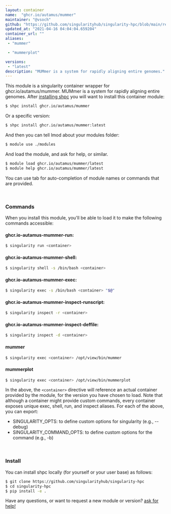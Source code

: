 ```yaml
---
layout: container
name:  "ghcr.io/autamus/mummer"
maintainer: "@vsoch"
github: "https://github.com/singularityhub/singularity-hpc/blob/main/registry/ghcr.io/autamus/mummer/container.yaml"
updated_at: "2021-04-16 04:04:04.659204"
container_url: ""
aliases:
 - "mummer"

 - "mummerplot"

versions:
 - "latest"
description: "MUMmer is a system for rapidly aligning entire genomes."
---
```


This module is a singularity container wrapper for ghcr.io/autamus/mummer.
MUMmer is a system for rapidly aligning entire genomes.
After [installing shpc](#install) you will want to install this container module:

```bash
$ shpc install ghcr.io/autamus/mummer
```

Or a specific version:

```bash
$ shpc install ghcr.io/autamus/mummer:latest
```

And then you can tell lmod about your modules folder:

```bash
$ module use ./modules
```

And load the module, and ask for help, or similar.

```bash
$ module load ghcr.io/autamus/mummer/latest
$ module help ghcr.io/autamus/mummer/latest
```

You can use tab for auto-completion of module names or commands that are provided.

<br>

### Commands

When you install this module, you'll be able to load it to make the following commands accessible:

#### ghcr.io-autamus-mummer-run:

```bash
$ singularity run <container>
```

#### ghcr.io-autamus-mummer-shell:

```bash
$ singularity shell -s /bin/bash <container>
```

#### ghcr.io-autamus-mummer-exec:

```bash
$ singularity exec -s /bin/bash <container> "$@"
```

#### ghcr.io-autamus-mummer-inspect-runscript:

```bash
$ singularity inspect -r <container>
```

#### ghcr.io-autamus-mummer-inspect-deffile:

```bash
$ singularity inspect -d <container>
```


#### mummer
       
```bash
$ singularity exec <container> /opt/view/bin/mummer
```


#### mummerplot
       
```bash
$ singularity exec <container> /opt/view/bin/mummerplot
```



In the above, the `<container>` directive will reference an actual container provided
by the module, for the version you have chosen to load. Note that although a container
might provide custom commands, every container exposes unique exec, shell, run, and
inspect aliases. For each of the above, you can export:

 - SINGULARITY_OPTS: to define custom options for singularity (e.g., --debug)
 - SINGULARITY_COMMAND_OPTS: to define custom options for the command (e.g., -b)

<br>
  
### Install

You can install shpc locally (for yourself or your user base) as follows:

```bash
$ git clone https://github.com/singularityhub/singularity-hpc
$ cd singularity-hpc
$ pip install -e .
```

Have any questions, or want to request a new module or version? [ask for help!](https://github.com/singularityhub/singularity-hpc/issues)